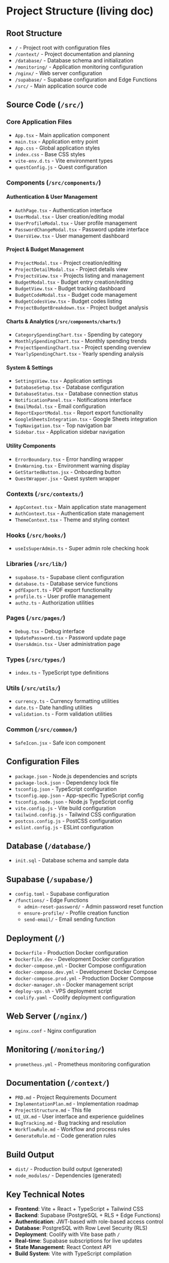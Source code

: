 # Project Structure (living doc)

## Root Structure
- `/` - Project root with configuration files
- `/context/` - Project documentation and planning
- `/database/` - Database schema and initialization
- `/monitoring/` - Application monitoring configuration
- `/nginx/` - Web server configuration
- `/supabase/` - Supabase configuration and Edge Functions
- `/src/` - Main application source code

## Source Code (`/src/`)
### Core Application Files
- `App.tsx` - Main application component
- `main.tsx` - Application entry point
- `App.css` - Global application styles
- `index.css` - Base CSS styles
- `vite-env.d.ts` - Vite environment types
- `questConfig.js` - Quest configuration

### Components (`/src/components/`)
#### Authentication & User Management
- `AuthPage.tsx` - Authentication interface
- `UserModal.tsx` - User creation/editing modal
- `UserProfileModal.tsx` - User profile management
- `PasswordChangeModal.tsx` - Password update interface
- `UsersView.tsx` - User management dashboard

#### Project & Budget Management
- `ProjectModal.tsx` - Project creation/editing
- `ProjectDetailModal.tsx` - Project details view
- `ProjectsView.tsx` - Projects listing and management
- `BudgetModal.tsx` - Budget entry creation/editing
- `BudgetView.tsx` - Budget tracking dashboard
- `BudgetCodeModal.tsx` - Budget code management
- `BudgetCodesView.tsx` - Budget codes listing
- `ProjectBudgetBreakdown.tsx` - Project budget analysis

#### Charts & Analytics (`/src/components/charts/`)
- `CategorySpendingChart.tsx` - Spending by category
- `MonthlySpendingChart.tsx` - Monthly spending trends
- `ProjectSpendingChart.tsx` - Project spending overview
- `YearlySpendingChart.tsx` - Yearly spending analysis

#### System & Settings
- `SettingsView.tsx` - Application settings
- `DatabaseSetup.tsx` - Database configuration
- `DatabaseStatus.tsx` - Database connection status
- `NotificationPanel.tsx` - Notifications interface
- `EmailModal.tsx` - Email configuration
- `ReportExportModal.tsx` - Report export functionality
- `GoogleSheetsIntegration.tsx` - Google Sheets integration
- `TopNavigation.tsx` - Top navigation bar
- `Sidebar.tsx` - Application sidebar navigation

#### Utility Components
- `ErrorBoundary.tsx` - Error handling wrapper
- `EnvWarning.tsx` - Environment warning display
- `GetStartedButton.jsx` - Onboarding button
- `QuestWrapper.jsx` - Quest system wrapper

### Contexts (`/src/contexts/`)
- `AppContext.tsx` - Main application state management
- `AuthContext.tsx` - Authentication state management
- `ThemeContext.tsx` - Theme and styling context

### Hooks (`/src/hooks/`)
- `useIsSuperAdmin.ts` - Super admin role checking hook

### Libraries (`/src/lib/`)
- `supabase.ts` - Supabase client configuration
- `database.ts` - Database service functions
- `pdfExport.ts` - PDF export functionality
- `profile.ts` - User profile management
- `authz.ts` - Authorization utilities

### Pages (`/src/pages/`)
- `Debug.tsx` - Debug interface
- `UpdatePassword.tsx` - Password update page
- `UsersAdmin.tsx` - User administration page

### Types (`/src/types/`)
- `index.ts` - TypeScript type definitions

### Utils (`/src/utils/`)
- `currency.ts` - Currency formatting utilities
- `date.ts` - Date handling utilities
- `validation.ts` - Form validation utilities

### Common (`/src/common/`)
- `SafeIcon.jsx` - Safe icon component

## Configuration Files
- `package.json` - Node.js dependencies and scripts
- `package-lock.json` - Dependency lock file
- `tsconfig.json` - TypeScript configuration
- `tsconfig.app.json` - App-specific TypeScript config
- `tsconfig.node.json` - Node.js TypeScript config
- `vite.config.js` - Vite build configuration
- `tailwind.config.js` - Tailwind CSS configuration
- `postcss.config.js` - PostCSS configuration
- `eslint.config.js` - ESLint configuration

## Database (`/database/`)
- `init.sql` - Database schema and sample data

## Supabase (`/supabase/`)
- `config.toml` - Supabase configuration
- `/functions/` - Edge Functions
  - `admin-reset-password/` - Admin password reset function
  - `ensure-profile/` - Profile creation function
  - `send-email/` - Email sending function

## Deployment (`/`)
- `Dockerfile` - Production Docker configuration
- `Dockerfile.dev` - Development Docker configuration
- `docker-compose.yml` - Docker Compose configuration
- `docker-compose.dev.yml` - Development Docker Compose
- `docker-compose.prod.yml` - Production Docker Compose
- `docker-manager.sh` - Docker management script
- `deploy-vps.sh` - VPS deployment script
- `coolify.yaml` - Coolify deployment configuration

## Web Server (`/nginx/`)
- `nginx.conf` - Nginx configuration

## Monitoring (`/monitoring/`)
- `prometheus.yml` - Prometheus monitoring configuration

## Documentation (`/context/`)
- `PRD.md` - Project Requirements Document
- `ImplementationPlan.md` - Implementation roadmap
- `ProjectStructure.md` - This file
- `UI_UX.md` - User interface and experience guidelines
- `BugTracking.md` - Bug tracking and resolution
- `WorkflowRule.md` - Workflow and process rules
- `GenerateRule.md` - Code generation rules

## Build Output
- `dist/` - Production build output (generated)
- `node_modules/` - Dependencies (generated)

## Key Technical Notes
- **Frontend**: Vite + React + TypeScript + Tailwind CSS
- **Backend**: Supabase (PostgreSQL + RLS + Edge Functions)
- **Authentication**: JWT-based with role-based access control
- **Database**: PostgreSQL with Row Level Security (RLS)
- **Deployment**: Coolify with Vite base path `/`
- **Real-time**: Supabase subscriptions for live updates
- **State Management**: React Context API
- **Build System**: Vite with TypeScript compilation